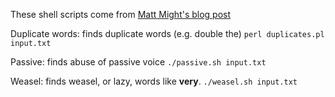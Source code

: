 These shell scripts come from [Matt Might's blog post](http://matt.might.net/articles/shell-scripts-for-passive-voice-weasel-words-duplicates/)

Duplicate words: finds duplicate words (e.g. double the)
```perl duplicates.pl input.txt```

Passive: finds abuse of passive voice
```./passive.sh input.txt```

Weasel: finds weasel, or lazy,  words like **very**.
```./weasel.sh input.txt```
